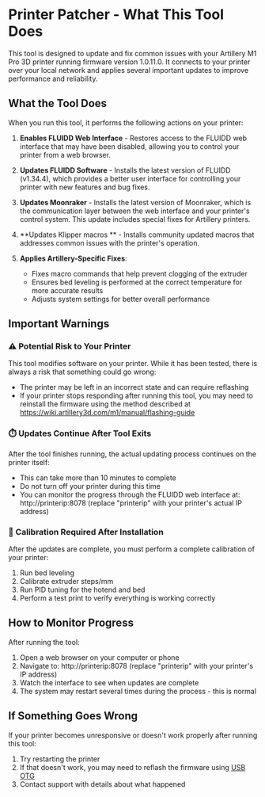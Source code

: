 # Printer Patcher - What This Tool Does

This tool is designed to update and fix common issues with your Artillery M1 Pro 3D printer running firmware version 1.0.11.0. It connects to your printer over your local network and applies several important updates to improve performance and reliability.

## What the Tool Does

When you run this tool, it performs the following actions on your printer:

1. **Enables FLUIDD Web Interface** - Restores access to the FLUIDD web interface that may have been disabled, allowing you to control your printer from a web browser.

2. **Updates FLUIDD Software** - Installs the latest version of FLUIDD (v1.34.4), which provides a better user interface for controlling your printer with new features and bug fixes.

3. **Updates Moonraker** - Installs the latest version of Moonraker, which is the communication layer between the web interface and your printer's control system. This update includes special fixes for Artillery printers.

4. **Updates Klipper macros ** - Installs community updated macros that addresses common issues with the printer's operation.

5. **Applies Artillery-Specific Fixes**:
   - Fixes macro commands that help prevent clogging of the extruder
   - Ensures bed leveling is performed at the correct temperature for more accurate results
   - Adjusts system settings for better overall performance

## Important Warnings

### ⚠️ Potential Risk to Your Printer
This tool modifies software on your printer. While it has been tested, there is always a risk that something could go wrong:
- The printer may be left in an incorrect state and can require reflashing
- If your printer stops responding after running this tool, you may need to reinstall the firmware using the method described at https://wiki.artillery3d.com/m1/manual/flashing-guide

### ⏱️ Updates Continue After Tool Exits
After the tool finishes running, the actual updating process continues on the printer itself:
- This can take more than 10 minutes to complete
- Do not turn off your printer during this time
- You can monitor the progress through the FLUIDD web interface at: http://printerip:8078 (replace "printerip" with your printer's actual IP address)

### 🔄 Calibration Required After Installation
After the updates are complete, you must perform a complete calibration of your printer:
1. Run bed leveling
2. Calibrate extruder steps/mm
3. Run PID tuning for the hotend and bed
4. Perform a test print to verify everything is working correctly

## How to Monitor Progress

After running the tool:
1. Open a web browser on your computer or phone
2. Navigate to: http://printerip:8078 (replace "printerip" with your printer's IP address)
3. Watch the interface to see when updates are complete
4. The system may restart several times during the process - this is normal

## If Something Goes Wrong

If your printer becomes unresponsive or doesn't work properly after running this tool:
1. Try restarting the printer
2. If that doesn't work, you may need to reflash the firmware using [USB OTG](https://wiki.artillery3d.com/m1/manual/flashing-guide)
3. Contact support with details about what happened